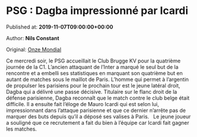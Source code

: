 
# PSG : Dagba impressionné par Icardi

Published at: **2019-11-07T09:00:00+00:00**

Author: **Nils Constant**

Original: [Onze Mondial](http://www.onzemondial.com/ligue-1/2019-2020/psg-dagba-impressionne-par-icardi-201856)

Ce mercredi soir, le PSG accueillait le Club Brugge KV pour la quatrième journée de la C1. L’ancien attaquant de l’Inter a marqué le seul but de la rencontre et a embelli ses statistiques en marquant son quatrième but en autant de matches sous le maillot de Paris. L’homme qui permet à l’argentin de propulser les parisiens pour le prochain tour est le jeune latéral droit, Dagba qui a délivré une passe décisive.
Titulaire sur le flanc droit de la défense parisienne, Dagba reconnaît que le match contre le club belge était difficile. Il a ensuite fait l’éloge de Mauro Icardi qui est selon lui, impressionnant dans l’attaque parisienne et que ce dernier n’arrête pas de marquer des buts depuis qu’il a déposé ses valises à Paris.
 
Le jeune joueur a souligné que ce recrutement a fait du bien à l’équipe car Icardi fait gagner les matches.
